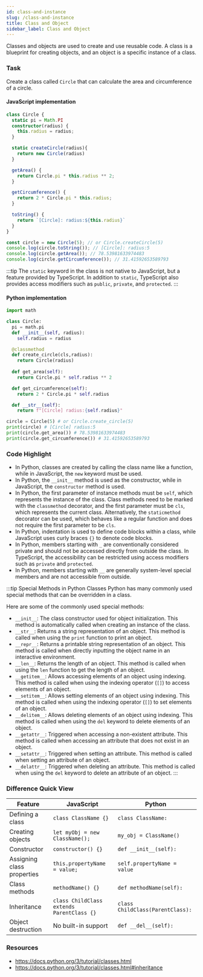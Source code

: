 ```yaml
---
id: class-and-instance
slug: /class-and-instance
title: Class and Object
sidebar_label: Class and Object
---
```


Classes and objects are used to create and use reusable code. A class is a blueprint for creating objects, and an object is a specific instance of a class.

### Task

Create a class called `Circle` that can calculate the area and circumference of a circle.

#### JavaScript implementation
```typescript
class Circle {
  static pi = Math.PI
  constructor(radius) {
    this.radius = radius;
  }

  static createCircle(radius){
    return new Circle(radius)
  }

  getArea() {
    return Circle.pi * this.radius ** 2;
  }

  getCircumference() {
    return 2 * Circle.pi * this.radius;
  }

  toString() {
    return `[Circle]: radius:${this.radius}`
  }
}

const circle = new Circle(5); // or Circle.createCircle(5)
console.log(circle.toString()); // [Circle]: radius:5
console.log(circle.getArea()); // 78.53981633974483
console.log(circle.getCircumference()); // 31.41592653589793
```
:::tip
The `static` keyword in the class is not native to JavaScript, but a feature provided by TypeScript. In addition to `static`, TypeScript also provides access modifiers such as `public`, `private`, and `protected`.
:::

#### Python implementation
```python
import math

class Circle:
  pi = math.pi
  def __init__(self, radius):
    self.radius = radius

  @classmethod
  def create_circle(cls,radius):
    return Circle(radius)
  
  def get_area(self):
    return Circle.pi * self.radius ** 2

  def get_circumference(self):
    return 2 * Circle.pi * self.radius

  def __str__(self):
    return f"[Circle] radius:{self.radius}"

circle = Circle(5) # or Circle.create_circle(5)
print(circle) # [Circle] radius:5
print(circle.get_area()) # 78.53981633974483
print(circle.get_circumference()) # 31.41592653589793
```

### Code Highlight

- In Python, classes are created by calling the class name like a function, while in JavaScript, the `new` keyword must be used.
- In Python, the `__init__` method is used as the constructor, while in JavaScript, the `constructor` method is used.
- In Python, the first parameter of instance methods must be `self`, which represents the instance of the class. Class methods need to be marked with the `classmethod` decorator, and the first parameter must be `cls`, which represents the current class. Alternatively, the `staticmethod` decorator can be used, which behaves like a regular function and does not require the first parameter to be `cls`.
- In Python, indentation is used to define code blocks within a class, while JavaScript uses curly braces `{}` to denote code blocks.
- In Python, members starting with `_` are conventionally considered private and should not be accessed directly from outside the class. In TypeScript, the accessibility can be restricted using access modifiers such as `private` and `protected`.
- In Python, members starting with `__` are generally system-level special members and are not accessible from outside.

:::tip Special Methods in Python Classes
Python has many commonly used special methods that can be overridden in a class.

Here are some of the commonly used special methods:
- `__init__`: The class constructor used for object initialization. This method is automatically called when creating an instance of the class.
- `__str__`: Returns a string representation of an object. This method is called when using the `print` function to print an object.
- `__repr__`: Returns a printable string representation of an object. This method is called when directly inputting the object name in an interactive environment.
- `__len__`: Returns the length of an object. This method is called when using the `len` function to get the length of an object.
- `__getitem__`: Allows accessing elements of an object using indexing. This method is called when using the indexing operator (`[]`) to access elements of an object.
- `__setitem__`: Allows setting elements of an object using indexing. This method is called when using the indexing operator (`[]`) to set elements of an object.
- `__delitem__`: Allows deleting elements of an object using indexing. This method is called when using the `del` keyword to delete elements of an object.
- `__getattr__`: Triggered when accessing a non-existent attribute. This method is called when accessing an attribute that does not exist in an object.
- `__setattr__`: Triggered when setting an attribute. This method is called when setting an attribute of an object.
- `__delattr__`: Triggered when deleting an attribute. This method is called when using the `del` keyword to delete an attribute of an object.
:::

### Difference Quick View
| Feature                           | JavaScript                                            | Python                                                |
|-----------------------------------------|---------------------------------------------------|---------------------------------------------------|
| Defining a class                                         | ```class ClassName {}```                                  | ```class ClassName:```                                    |
| Creating objects                                     | ```let myObj = new ClassName();```                          | ```my_obj = ClassName()```                                 |
| Constructor                                          | ```constructor() {}```                                  | ```def __init__(self):```                                  |
| Assigning class properties                                             | ```this.propertyName = value;```                     | ```self.propertyName = value```                      |
| Class methods                                              | ```methodName() {}```                                  | ```def methodName(self):```                               |
| Inheritance                                                   | ```class ChildClass extends ParentClass {}``` | ```class ChildClass(ParentClass):```             |
| Object destruction                                     | No built-in support                  | ```def __del__(self):```                                 |

### Resources
- https://docs.python.org/3/tutorial/classes.html
- https://docs.python.org/3/tutorial/classes.html#inheritance
